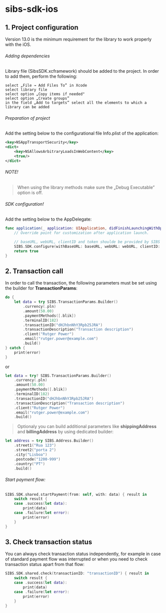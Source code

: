 # sibs-sdk-ios

## 1. Project configuration

Version 13.0 is the minimum requirement for the library to work properly with the iOS.

###### Adding dependencies

Library file (SibsSDK.xcframework) should be added to the project. In order to add them, perform the following:

    select „File → Add Files To” in Xcode
    select library file
    select option „Copy items if needed"
    select option „Create groups”
    in the field „Add to targets” select all the elements to which a library can be added

###### Preparation of project

Add the setting below to the configurational file Info.plist of the application:

``` xml
<key>NSAppTransportSecurity</key>
<dict>
    <key>NSAllowsArbitraryLoadsInWebContent</key>
    <true/>
</dict>
```

###### NOTE!

> When using the library methods make sure the „Debug Executable” option is off.



###### SDK configuration!

Add the setting below to the AppDelegate:

``` swift
func application(_ application: UIApplication, didFinishLaunchingWithOptions launchOptions: [UIApplication.LaunchOptionsKey: Any]?) -> Bool {
    // Override point for customization after application launch.

    // baseURL, webURL, clientID and token shoulde be provided by SIBS
    SIBS.SDK.configure(withBaseURL: baseURL, webURL: webURL, clientID: clientID, token: token, language: .en)
    return true
}
```

## 2. Transaction call

In order to call the transaction, the following parameters must be set using the builder for **TransactionParams**:

``` swift
do {
    let data = try SIBS.TransactionParams.Builder()
        .currency(.pln)
        .amount(50.00)
        .paymentMethods([.blik])
        .terminalID(182)
        .transactionID("dHJhbnNhY3Rpb25JRA")
        .transactionDescription("Transaction description")
        .client("Rutger Power")
        .email("rutger.power@example.com")
        .build()
} catch {
    print(error)
}
 ```
 
or

``` swift
let data = try? SIBS.TransactionParams.Builder()
    .currency(.pln)
    .amount(50.00)
    .paymentMethods([.blik])
    .terminalID(182)
    .transactionID("dHJhbnNhY3Rpb25JRA")
    .transactionDescription("Transaction description")
    .client("Rutger Power")
    .email("rutger.power@example.com")
    .build()
 ```


> Optionaly you can build additional parameters like **shippingAddress** and **billingAddress** by using dedicated builder:


``` swift
let address = try SIBS.Address.Builder()
    .street1("Rua 123")
    .street2("porta 2")
    .city("Lisboa")
    .postcode("1200-999")
    .country("PT")
    .build()
```

###### Start payment flow:

``` swift
SIBS.SDK.shared.startPayment(from: self, with: data) { result in
    switch result {
    case .success(let data):
        print(data)
    case .failure(let error):
        print(error)
    }
}
```

## 3. Check transaction status

You can always check transaction status independently, for example in case of standard payment flow was interrupted or when you need to check transaction status apart from that flow:

``` swift
SIBS.SDK.shared.check(transactionID: "transactionID") { result in
    switch result {
    case .success(let data):
        print(data)
    case .failure(let error):
        print(error)
    }
}
```
